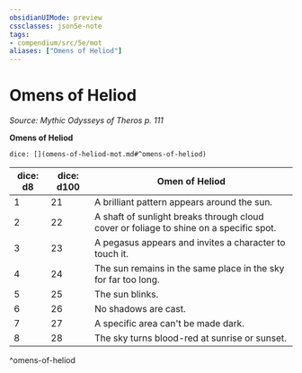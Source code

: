 ```yaml
---
obsidianUIMode: preview
cssclasses: json5e-note
tags:
- compendium/src/5e/mot
aliases: ["Omens of Heliod"]
---
```

# Omens of Heliod
*Source: Mythic Odysseys of Theros p. 111* 

**Omens of Heliod**

`dice: [](omens-of-heliod-mot.md#^omens-of-heliod)`

| dice: d8 | dice: d100 | Omen of Heliod |
|----------|------------|----------------|
| 1 | 21 | A brilliant pattern appears around the sun. |
| 2 | 22 | A shaft of sunlight breaks through cloud cover or foliage to shine on a specific spot. |
| 3 | 23 | A pegasus appears and invites a character to touch it. |
| 4 | 24 | The sun remains in the same place in the sky for far too long. |
| 5 | 25 | The sun blinks. |
| 6 | 26 | No shadows are cast. |
| 7 | 27 | A specific area can't be made dark. |
| 8 | 28 | The sky turns blood-red at sunrise or sunset. |
^omens-of-heliod